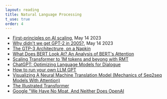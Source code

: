 ```yaml
---
layout: reading 
title: Natural Language Processing
t_use: true
order: 4
---
```


- [First-principles on AI scaling](https://dynomight.net/scaling/), May 14 2023
- [Why didn't we get GPT-2 in 2005?](https://dynomight.net/gpt-2/), May 14 2023
- [The GTP-3 Architectrure, on a Napkin](https://dugas.ch/artificial_curiosity/GPT_architecture.html)
- [What Does BERT Look At? An Analysis of BERT's Attention](https://arxiv.org/abs/1906.04341)
- [Scaling Transformer to 1M tokens and beyong with RMT](https://arxiv.org/abs/2304.11062)
- [ChatGPT: Optimizing Language Models for Dialogue](https://openai.com/blog/chatgpt/)
- [How to run your own LLM GPT](https://blog.rfox.eu/en/Programming/How_to_run_your_own_LLM_GPT.html)
- [Visualizing A Neural Machine Translation Model (Mechanics of Seq2seq Models With Attention)](https://jalammar.github.io/visualizing-neural-machine-translation-mechanics-of-seq2seq-models-with-attention/)
- [The Illustrated Transformer](https://jalammar.github.io/illustrated-transformer/?ref=txt.cohere.com)
- [Google "We Have No Moat, And Neither Does OpenAI](https://www.semianalysis.com/p/google-we-have-no-moat-and-neither)